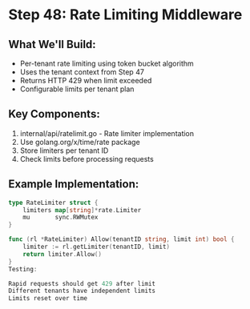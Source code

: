 # Step 48: Rate Limiting Middleware

## What We'll Build:
- Per-tenant rate limiting using token bucket algorithm
- Uses the tenant context from Step 47
- Returns HTTP 429 when limit exceeded
- Configurable limits per tenant plan

## Key Components:
1. internal/api/ratelimit.go - Rate limiter implementation
2. Use golang.org/x/time/rate package
3. Store limiters per tenant ID
4. Check limits before processing requests

## Example Implementation:
```go
type RateLimiter struct {
    limiters map[string]*rate.Limiter
    mu       sync.RWMutex
}

func (rl *RateLimiter) Allow(tenantID string, limit int) bool {
    limiter := rl.getLimiter(tenantID, limit)
    return limiter.Allow()
}
Testing:

Rapid requests should get 429 after limit
Different tenants have independent limits
Limits reset over time
